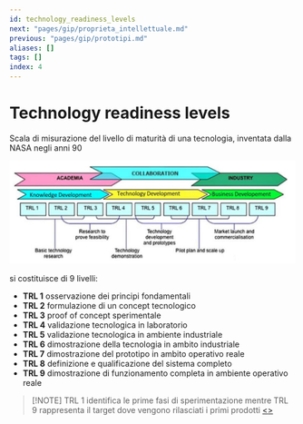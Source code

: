```yaml
---
id: technology_readiness_levels
next: "pages/gip/proprieta_intellettuale.md"
previous: "pages/gip/prototipi.md"
aliases: []
tags: []
index: 4
---
```


# Technology readiness levels

Scala di misurazione del livello di maturità di una tecnologia, inventata dalla NASA negli anni 90

![](assets/gip/Pasted%20image%2020231216144045.png)

si costituisce di 9 livelli:

- **TRL 1** osservazione dei principi fondamentali
 - **TRL 2** formulazione di un concept tecnologico
 - **TRL 3** proof of concept sperimentale
 - **TRL 4** validazione tecnologica in laboratorio
 - **TRL 5** validazione tecnologica in ambiente industriale
 - **TRL 6** dimostrazione della tecnologia in ambito industriale
 - **TRL 7** dimostrazione del prototipo in ambito operativo reale
 - **TRL 8** definizione e qualificazione del sistema completo
 - **TRL 9** dimostrazione di funzionamento completa in ambiente operativo reale

>[!NOTE] TRL 1 identifica le prime fasi di sperimentazione mentre TRL 9 rappresenta il target dove vengono rilasciati i primi prodotti
[<](pages/gip/prototipi.md)[>](pages/gip/proprieta_intellettuale.md)
